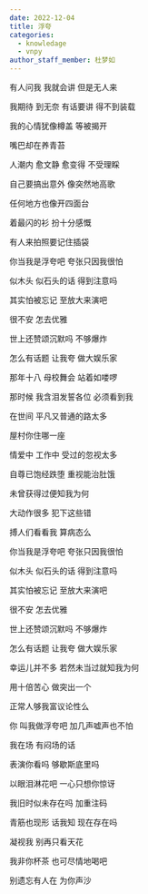 ```yaml
---
date: 2022-12-04
title: 浮夸
categories:
  - knowledage
  - vnpy
author_staff_member: 杜梦如
---
```


有人问我 我就会讲 但是无人来

我期待 到无奈 有话要讲 得不到装载

我的心情犹像樽盖 等被揭开

嘴巴却在养青苔

人潮内 愈文静 愈变得 不受理睬

自己要搞出意外 像突然地高歌

任何地方也像开四面台

着最闪的衫 扮十分感慨

有人来拍照要记住插袋

你当我是浮夸吧 夸张只因我很怕

似木头 似石头的话 得到注意吗

其实怕被忘记 至放大来演吧

很不安 怎去优雅

世上还赞颂沉默吗 不够爆炸

怎么有话题 让我夸 做大娱乐家

那年十八 母校舞会 站着如喽啰

那时候 我含泪发誓各位 必须看到我

在世间 平凡又普通的路太多

屋村你住哪一座

情爱中 工作中 受过的忽视太多

自尊已饱经跌堕 重视能治肚饿

未曾获得过便知我为何

大动作很多 犯下这些错

搏人们看看我 算病态么

你当我是浮夸吧 夸张只因我很怕

似木头 似石头的话 得到注意吗

其实怕被忘记 至放大来演吧

很不安 怎去优雅

世上还赞颂沉默吗 不够爆炸

怎么有话题 让我夸 做大娱乐家

幸运儿并不多 若然未当过就知我为何

用十倍苦心 做突出一个

正常人够我富议论性么

你 叫我做浮夸吧 加几声嘘声也不怕

我在场 有闷场的话

表演你看吗 够歇斯底里吗

以眼泪淋花吧 一心只想你惊讶

我旧时似未存在吗 加重注码

青筋也现形 话我知 现在存在吗

凝视我 别再只看天花

我非你杯茶 也可尽情地喝吧

别遗忘有人在 为你声沙



<script src="https://giscus.app/client.js"
        data-repo="dumengru/dumengru.github.io"
        data-repo-id="R_kgDOIj5srQ"
        data-category="General"
        data-category-id="DIC_kwDOIj5src4CS83P"
        data-mapping="og:title"
        data-strict="1"
        data-reactions-enabled="1"
        data-emit-metadata="1"
        data-input-position="top"
        data-theme="preferred_color_scheme"
        data-lang="zh-CN"
        data-loading="lazy"
        crossorigin="anonymous"
        async>
</script>